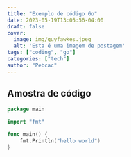 ```yaml
---
title: "Exemplo de código Go"
date: 2023-05-19T13:05:56-04:00
draft: false
cover:
  image: img/guyfawkes.jpeg
  alt: 'Esta é uma imagem de postagem'
tags: ["coding", "go"]
categories: ["tech"]
author: "Pebcac"
---
```


## Amostra de código

```go
package main

import "fmt"

func main() {
    fmt.Println("hello world")
}
```
